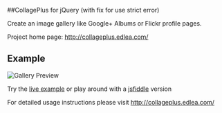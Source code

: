##CollagePlus for jQuery (with fix for use strict error)

Create an image gallery like Google+ Albums or Flickr profile pages. 

Project home page: http://collageplus.edlea.com/


Example
-------
![Gallery Preview](https://raw.github.com/ed-lea/jquery-collagePlus/master/support/images/0.2.0-preview.png)

Try the [live example](http://collageplus.edlea.com/example.html "Live CollagePlus example") or play around with a [jsfiddle](http://jsfiddle.net/edlea/uZv3n/) version




For detailed usage instructions please visit http://collageplus.edlea.com/
